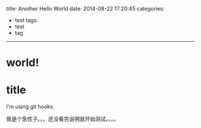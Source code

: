 title: Another Hello World
date: 2014-08-22 17:20:45
categories:
- test
tags:
- test
- tag
---
# world!

# title   

I'm using git hooks.   

我是个急性子。。。还没看完说明就开始测试。。。。   
